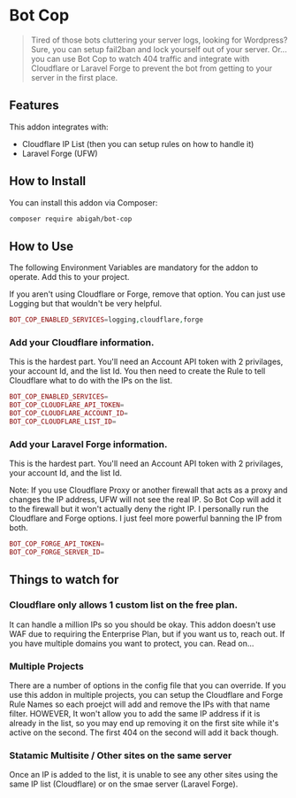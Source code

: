 # Bot Cop

> Tired of those bots cluttering your server logs, looking for Wordpress?
> Sure, you can setup fail2ban and lock yourself out of your server. Or...
> you can use Bot Cop to watch 404 traffic and integrate with Cloudflare or
> Laravel Forge to prevent the bot from getting to your server in the first
> place.

## Features

This addon integrates with:

- Cloudflare IP List (then you can setup rules on how to handle it)
- Laravel Forge (UFW)

## How to Install

You can install this addon via Composer:

```bash
composer require abigah/bot-cop
```

## How to Use

The following Environment Variables are mandatory for the addon to operate.
Add this to your project.

If you aren't using Cloudflare or Forge, remove that option. You can just use Logging but that wouldn't
be very helpful.

```php
BOT_COP_ENABLED_SERVICES=logging,cloudflare,forge
```

### Add your Cloudflare information. 
This is the hardest part. You'll need an Account API token with 2 privilages, your account Id, and the list Id. You then need to create the Rule to tell Cloudflare what to do with the IPs on the list.

```php
BOT_COP_ENABLED_SERVICES=
BOT_COP_CLOUDFLARE_API_TOKEN=
BOT_COP_CLOUDFLARE_ACCOUNT_ID=
BOT_COP_CLOUDFLARE_LIST_ID=
```


### Add your Laravel Forge information. 
This is the hardest part. You'll need an Account API token with 2 privilages, your account Id, and the list Id.

Note: If you use Cloudflare Proxy or another firewall that acts as a proxy and changes the IP address, UFW will not see the real IP. So Bot Cop will add it to the firewall but it won't actually deny the right IP. I personally run the Cloudflare and Forge options. I just feel more powerful banning the IP from both. 

```php
BOT_COP_FORGE_API_TOKEN=
BOT_COP_FORGE_SERVER_ID=
```

## Things to watch for

### Cloudflare only allows 1 custom list on the free plan.
It can handle a million IPs so you should be okay. This addon doesn't use WAF due to requiring the Enterprise Plan, but if you want us to, reach out. If you have multiple domains you want to protect, you can. Read on...

### Multiple Projects
There are a number of options in the config file that you can override. If you use this addon in multiple projects, you can setup the Cloudflare and Forge Rule Names so each proejct will add and remove the IPs with that name filter. HOWEVER, It won't allow you to add the same IP address if it is already in the list, so you may end up removing it on the first site while it's active on the second. The first 404 on the second will add it back though.

### Statamic Multisite / Other sites on the same server
Once an IP is added to the list, it is unable to see any other sites using the same IP list (Cloudflare) or on the smae server (Laravel Forge).

